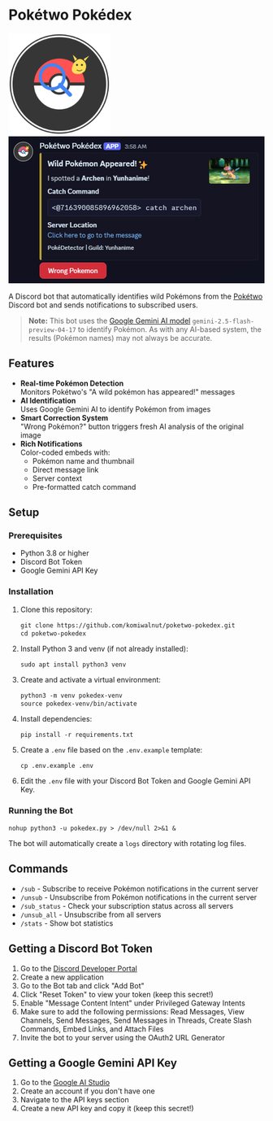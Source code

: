 # Pokétwo Pokédex

<img src="poketwo_image.svg" alt="Pokétwo Pokedex Bot" width="200"/>
<img src="sample.png" alt="Sample Image"/> 

A Discord bot that automatically identifies wild Pokémons from the [Pokétwo](https://poketwo.net/) Discord bot and sends notifications to subscribed users.

> **Note:**
> This bot uses the [Google Gemini AI model](https://ai.google.dev/gemini-api/docs/models) `gemini-2.5-flash-preview-04-17` to identify Pokémon. As with any AI-based system, the results (Pokémon names) may not always be accurate.

## Features

- **Real-time Pokémon Detection**  
  Monitors Pokétwo's "A wild pokémon has appeared!" messages
- **AI Identification**  
  Uses Google Gemini AI to identify Pokémon from images
- **Smart Correction System**  
  "Wrong Pokémon?" button triggers fresh AI analysis of the original image
- **Rich Notifications**  
  Color-coded embeds with:
  - Pokémon name and thumbnail
  - Direct message link
  - Server context
  - Pre-formatted catch command

## Setup

### Prerequisites

- Python 3.8 or higher
- Discord Bot Token
- Google Gemini API Key

### Installation

1. Clone this repository:
   ```
   git clone https://github.com/komiwalnut/poketwo-pokedex.git
   cd poketwo-pokedex
   ```

2. Install Python 3 and venv (if not already installed):
   ```
   sudo apt install python3 venv
   ```
3. Create and activate a virtual environment:
   ```
   python3 -m venv pokedex-venv
   source pokedex-venv/bin/activate
   ```

4. Install dependencies:
   ```
   pip install -r requirements.txt
   ```

5. Create a `.env` file based on the `.env.example` template:
   ```
   cp .env.example .env
   ```

6. Edit the `.env` file with your Discord Bot Token and Google Gemini API Key.

### Running the Bot

```
nohup python3 -u pokedex.py > /dev/null 2>&1 &
```

The bot will automatically create a `logs` directory with rotating log files.

## Commands

- `/sub` - Subscribe to receive Pokémon notifications in the current server
- `/unsub` - Unsubscribe from Pokémon notifications in the current server
- `/sub_status` - Check your subscription status across all servers
- `/unsub_all` - Unsubscribe from all servers
- `/stats` - Show bot statistics

## Getting a Discord Bot Token

1. Go to the [Discord Developer Portal](https://discord.com/developers/applications)
2. Create a new application
3. Go to the Bot tab and click "Add Bot"
4. Click "Reset Token" to view your token (keep this secret!)
5. Enable "Message Content Intent" under Privileged Gateway Intents
6. Make sure to add the following permissions: Read Messages, View Channels, Send Messages, Send Messages in Threads, Create Slash Commands, Embed Links, and Attach Files
7. Invite the bot to your server using the OAuth2 URL Generator

## Getting a Google Gemini API Key

1. Go to the [Google AI Studio](https://aistudio.google.com/)
2. Create an account if you don't have one
3. Navigate to the API keys section
4. Create a new API key and copy it (keep this secret!)
